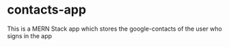 # contacts-app

This is a MERN Stack app which stores the google-contacts of the user who signs in the app
